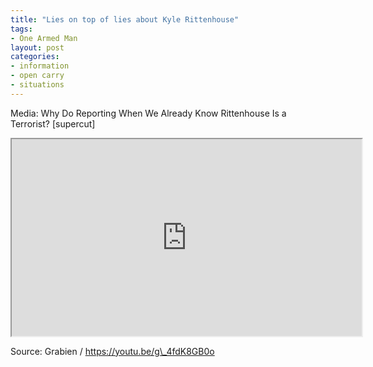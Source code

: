 ```yaml
---
title: "Lies on top of lies about Kyle Rittenhouse"
tags:
- One Armed Man
layout: post
categories:
- information
- open carry
- situations
---
```


Media: Why Do Reporting When We Already Know Rittenhouse Is a Terrorist? \[supercut\]

<iframe width="560" height="315" src="https://www.youtube.com/embed/g_4fdK8GB0o" title="Media: Why Do Reporting When We Already Know Rittenhouse Is a Terrorist? [Supercut]"></iframe>

Source: Grabien / https://youtu.be/g\_4fdK8GB0o
